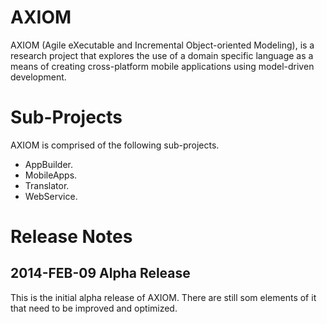 # AXIOM
AXIOM (Agile eXecutable and Incremental Object-oriented Modeling), is a research project that explores the use of a domain specific language as a means of creating cross-platform mobile applications using model-driven development.

# Sub-Projects
AXIOM is comprised of the following sub-projects.

* AppBuilder.
* MobileApps.
* Translator.
* WebService.

# Release Notes
## 2014-FEB-09  Alpha Release
This is the initial alpha release of AXIOM. There are still som elements of it that need to be improved and optimized.

